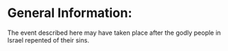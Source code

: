 # General Information:

The event described here may have taken place after the godly people in Israel repented of their sins.
